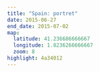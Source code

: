 ```yaml
---
title: "Spain: portret"
date: 2015-06-27
end_date: 2015-07-02
map:
  latitude: 41.236686666667
  longitude: 1.8236266666667
  zoom: 8
highlight: 4a34012
---
```

